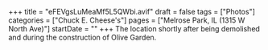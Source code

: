 +++
title = "eFEVgsLuMeaMf5L5QWbi.avif"
draft = false
tags = ["Photos"]
categories = ["Chuck E. Cheese's"]
pages = ["Melrose Park, IL (1315 W North Ave)"]
startDate = ""
+++
The location shortly after being demolished and during the construction of Olive Garden.

